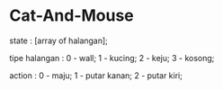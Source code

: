 Cat-And-Mouse
=============
state :
[array of halangan];

tipe halangan :
0 - wall;
1 - kucing;
2 - keju;
3 - kosong;

action :
0 - maju;
1 - putar kanan;
2 - putar kiri;